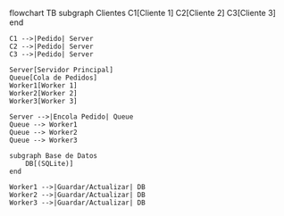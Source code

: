 flowchart TB
    subgraph Clientes
        C1[Cliente 1]
        C2[Cliente 2]
        C3[Cliente 3]
    end

    C1 -->|Pedido| Server
    C2 -->|Pedido| Server
    C3 -->|Pedido| Server

    Server[Servidor Principal]
    Queue[Cola de Pedidos]
    Worker1[Worker 1]
    Worker2[Worker 2]
    Worker3[Worker 3]

    Server -->|Encola Pedido| Queue
    Queue --> Worker1
    Queue --> Worker2
    Queue --> Worker3

    subgraph Base de Datos
        DB[(SQLite)]
    end

    Worker1 -->|Guardar/Actualizar| DB
    Worker2 -->|Guardar/Actualizar| DB
    Worker3 -->|Guardar/Actualizar| DB
